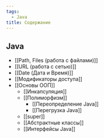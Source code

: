 ```yaml
---
tags:
  - Java
title: Содержание
---
```

## Java
- [[Path, Files (работа с файлами)]]
- [[URL (работа с  сетью)]]
- [[Date (Дата и Время)]]
- [[Модификаторы доступа]]
- [[Основы ООП]]
	- [[Инкапсуляция]]
	- [[Полиморфизм]]
		- [[Переопределение Java]]
		- [[Перегрузка Java]]
	- [[super]]
	- [[Абстрактные классы]]
	- [[Интерфейсы Java]]